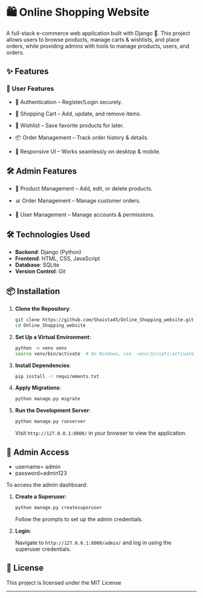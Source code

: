 
# 🛍️ Online Shopping Website

A full-stack e-commerce web application built with Django 🐍.
This project allows users to browse products, manage carts & wishlists, and place orders, 
while providing admins with tools to manage products, users, and orders.




## ✨ Features
### 👤 User Features

* 🔐 Authentication – Register/Login securely.

* 🛒 Shopping Cart – Add, update, and remove items.

* 💖 Wishlist – Save favorite products for later.

* 📦 Order Management – Track order history & details.

* 📱 Responsive UI – Works seamlessly on desktop & mobile.

 ## 🛠️ Admin Features

* 🏬 Product Management – Add, edit, or delete products.

* 📊 Order Management – Manage customer orders.

* 👥 User Management – Manage accounts & permissions.


## 🛠️ Technologies Used

* **Backend**: Django (Python)
* **Frontend**: HTML, CSS, JavaScript
* **Database**: SQLite
* **Version Control**: Git


## 📦 Installation

1. **Clone the Repository**:

   ```bash
   git clone https://github.com/Shaista45/Online_Shopping_website.git
   cd Online_Shopping_website
   ```

2. **Set Up a Virtual Environment**:

   ```bash
   python -m venv venv
   source venv/bin/activate  # On Windows, use `venv\Scripts\activate`
   ```

3. **Install Dependencies**:

   ```bash
   pip install -r requirements.txt
   ```

4. **Apply Migrations**:

   ```bash
   python manage.py migrate
   ```

5. **Run the Development Server**:

   ```bash
   python manage.py runserver
   ```

   Visit `http://127.0.0.1:8000/` in your browser to view the application.

## 🔐 Admin Access
 * username= admin
 * password=admin123

To access the admin dashboard:

1. **Create a Superuser**:

   ```bash
   python manage.py createsuperuser
   ```

   Follow the prompts to set up the admin credentials.

2. **Login**:

   Navigate to `http://127.0.0.1:8000/admin/` and log in using the superuser credentials.
   

## 📄 License

This project is licensed under the MIT License 

---

